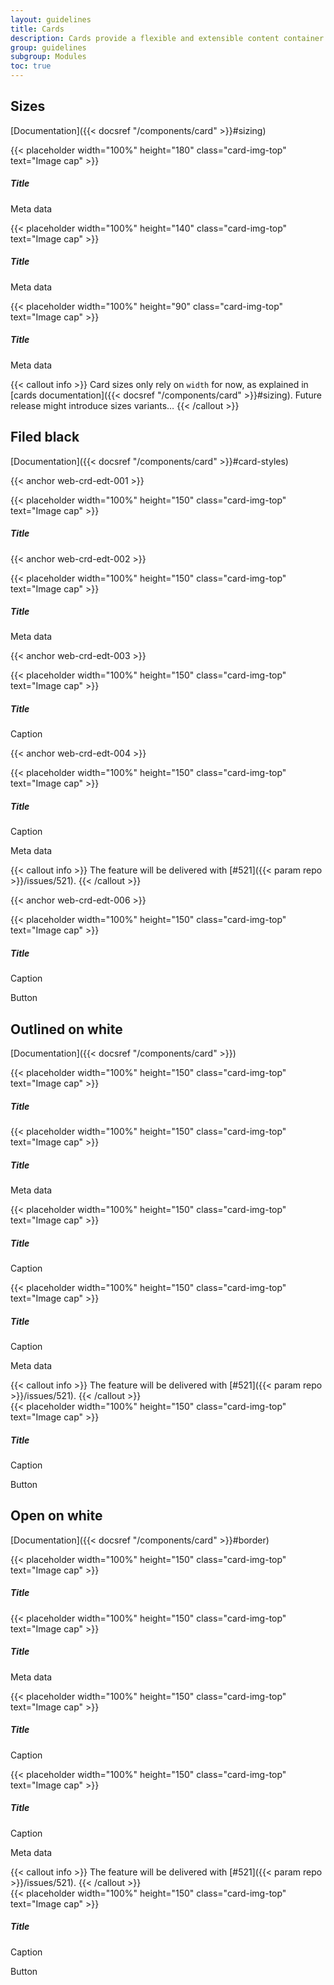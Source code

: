 ```yaml
---
layout: guidelines
title: Cards
description: Cards provide a flexible and extensible content container with multiple variants and options.
group: guidelines
subgroup: Modules
toc: true
---
```


## Sizes

[Documentation]({{< docsref "/components/card" >}}#sizing)

<div class="row gy-3">
  <div class="col-lg-6">
    <div class="card">
      {{< placeholder width="100%" height="180" class="card-img-top" text="Image cap" >}}
      <div class="card-body">
        <h5 class="card-title">Title</h5>
      </div>
      <div class="card-footer">
        <p class="card-text text-muted">Meta data</p>
      </div>
    </div>
  </div>
  <div class="col-lg-4">
    <div class="card">
      {{< placeholder width="100%" height="140" class="card-img-top" text="Image cap" >}}
      <div class="card-body">
        <h5 class="card-title">Title</h5>
      </div>
      <div class="card-footer">
        <p class="card-text text-muted">Meta data</p>
      </div>
    </div>
  </div>
  <div class="col-lg-2">
    <div class="card small">
      {{< placeholder width="100%" height="90" class="card-img-top" text="Image cap" >}}
      <div class="card-body">
        <h5 class="card-title">Title</h5>
      </div>
      <div class="card-footer">
        <p class="card-text text-muted">Meta data</p>
      </div>
    </div>
  </div>
</div>

{{< callout info >}}
Card sizes only rely on `width` for now, as explained in [cards documentation]({{< docsref "/components/card" >}}#sizing). Future release might introduce sizes variants…
{{< /callout >}}

## Filed black

[Documentation]({{< docsref "/components/card" >}}#card-styles)

<div class="row row-cols-1 row-cols-md-2 row-cols-lg-3 gy-3 gy-md-5">
  <div class="col">
    <p class="mb-1">{{< anchor web-crd-edt-001 >}}</p>
    <div class="card border-0">
      {{< placeholder width="100%" height="150" class="card-img-top" text="Image cap" >}}
      <div class="card-body bg-dark text-white">
        <h5 class="card-title">Title</h5>
      </div>
    </div>
  </div>
  <div class="col">
    <p class="mb-1">{{< anchor web-crd-edt-002 >}}</p>
    <div class="card border-0">
      {{< placeholder width="100%" height="150" class="card-img-top" text="Image cap" >}}
      <div class="card-body bg-dark text-white">
        <h5 class="card-title">Title</h5>
      </div>
      <div class="card-footer bg-dark text-light">
        <p class="card-text">Meta data</p>
      </div>
    </div>
  </div>
  <div class="col">
    <p class="mb-1">{{< anchor web-crd-edt-003 >}}</p>
    <div class="card border-0">
      {{< placeholder width="100%" height="150" class="card-img-top" text="Image cap" >}}
      <div class="card-body bg-dark text-white">
        <h5 class="card-title">Title</h5>
        <p class="card-text fw-bold">Caption</p>
      </div>
    </div>
  </div>
  <div class="col">
    <p class="mb-1">{{< anchor web-crd-edt-004 >}}</p>
    <div class="card border-0">
      {{< placeholder width="100%" height="150" class="card-img-top" text="Image cap" >}}
      <div class="card-body bg-dark text-white">
        <h5 class="card-title">Title</h5>
        <p class="card-text fw-bold">Caption</p>
      </div>
      <div class="card-footer bg-dark text-light">
        <p class="card-text">Meta data</p>
      </div>
    </div>
  </div>
  <div class="col">
{{< callout info >}}
The feature will be delivered with [#521]({{< param repo >}}/issues/521).
{{< /callout >}}
  </div>
  <div class="col">
    <p class="mb-1">{{< anchor web-crd-edt-006 >}}</p>
    <div class="card border-0">
      {{< placeholder width="100%" height="150" class="card-img-top" text="Image cap" >}}
      <div class="card-body bg-dark text-white">
        <h5 class="card-title">Title</h5>
        <p class="card-text fw-bold">Caption</p>
      </div>
      <div class="card-footer bg-dark text-white pt-2">
        <a class="btn btn-dark border-white">Button</a>
      </div>
    </div>
  </div>
</div>

## Outlined on white

[Documentation]({{< docsref "/components/card" >}})

<div class="row row-cols-1 row-cols-md-2 row-cols-lg-3 gy-3 gy-md-5">
  <div class="col">
    <div class="card">
      {{< placeholder width="100%" height="150" class="card-img-top" text="Image cap" >}}
      <div class="card-body">
        <h5 class="card-title">Title</h5>
      </div>
    </div>
  </div>
  <div class="col">
    <div class="card">
      {{< placeholder width="100%" height="150" class="card-img-top" text="Image cap" >}}
      <div class="card-body">
        <h5 class="card-title">Title</h5>
      </div>
      <div class="card-footer">
        <p class="card-text">Meta data</p>
      </div>
    </div>
  </div>
  <div class="col">
    <div class="card">
      {{< placeholder width="100%" height="150" class="card-img-top" text="Image cap" >}}
      <div class="card-body">
        <h5 class="card-title">Title</h5>
        <p class="card-text fw-bold">Caption</p>
      </div>
    </div>
  </div>
  <div class="col">
    <div class="card">
      {{< placeholder width="100%" height="150" class="card-img-top" text="Image cap" >}}
      <div class="card-body">
        <h5 class="card-title">Title</h5>
        <p class="card-text fw-bold">Caption</p>
      </div>
      <div class="card-footer">
        <p class="card-text">Meta data</p>
      </div>
    </div>
  </div>
  <div class="col">
{{< callout info >}}
The feature will be delivered with [#521]({{< param repo >}}/issues/521).
{{< /callout >}}
  </div>
  <div class="col">
    <div class="card">
      {{< placeholder width="100%" height="150" class="card-img-top" text="Image cap" >}}
      <div class="card-body">
        <h5 class="card-title">Title</h5>
        <p class="card-text fw-bold">Caption</p>
      </div>
      <div class="card-footer pt-2">
        <a class="btn btn-secondary">Button</a>
      </div>
    </div>
  </div>
</div>

## Open on white

[Documentation]({{< docsref "/components/card" >}}#border)

<div class="row row-cols-1 row-cols-md-2 row-cols-lg-3 gy-3 gy-md-5">
  <div class="col">
    <div class="card border-0 p-0">
      {{< placeholder width="100%" height="150" class="card-img-top" text="Image cap" >}}
      <div class="card-body px-0">
        <h5 class="card-title">Title</h5>
      </div>
    </div>
  </div>
  <div class="col">
    <div class="card border-0">
      {{< placeholder width="100%" height="150" class="card-img-top" text="Image cap" >}}
      <div class="card-body px-0">
        <h5 class="card-title">Title</h5>
      </div>
      <div class="card-footer px-0">
        <p class="card-text">Meta data</p>
      </div>
    </div>
  </div>
  <div class="col">
    <div class="card border-0">
      {{< placeholder width="100%" height="150" class="card-img-top" text="Image cap" >}}
      <div class="card-body px-0">
        <h5 class="card-title">Title</h5>
        <p class="card-text fw-bold">Caption</p>
      </div>
    </div>
  </div>
  <div class="col">
    <div class="card border-0">
      {{< placeholder width="100%" height="150" class="card-img-top" text="Image cap" >}}
      <div class="card-body px-0">
        <h5 class="card-title">Title</h5>
        <p class="card-text fw-bold">Caption</p>
      </div>
      <div class="card-footer px-0">
        <p class="card-text">Meta data</p>
      </div>
    </div>
  </div>
  <div class="col">
{{< callout info >}}
The feature will be delivered with [#521]({{< param repo >}}/issues/521).
{{< /callout >}}
  </div>
  <div class="col">
    <div class="card border-0">
      {{< placeholder width="100%" height="150" class="card-img-top" text="Image cap" >}}
      <div class="card-body px-0">
        <h5 class="card-title">Title</h5>
        <p class="card-text fw-bold">Caption</p>
      </div>
      <div class="card-footer px-0 pt-2">
        <a class="btn btn-secondary">Button</a>
      </div>
    </div>
  </div>
</div>
